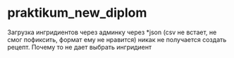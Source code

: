 # praktikum_new_diplom
Загрузка ингридиентов через админку через *json  (csv не встает, не смог пофиксить, формат ему не нравится)
никак не получается создать рецепт. Почему то не дает выбрать ингридиент

